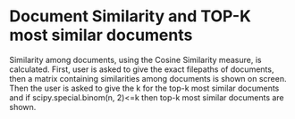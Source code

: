 # Document Similarity and TOP-K most similar documents
Similarity among documents, using the Cosine Similarity measure, is calculated. First, user is asked to give the exact filepaths of documents, then a matrix containing similarities among documents is shown on screen. Then the user is asked to give the k for the top-k most similar documents and if scipy.special.binom(n, 2)<=k then top-k most similar documents are shown.
